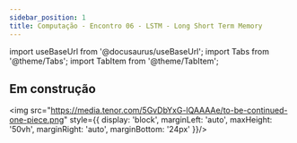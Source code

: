 ```yaml
---
sidebar_position: 1
title: Computação - Encontro 06 - LSTM - Long Short Term Memory
---
```


import useBaseUrl from '@docusaurus/useBaseUrl';
import Tabs from '@theme/Tabs';
import TabItem from '@theme/TabItem';

## Em construção

<img src="https://media.tenor.com/5GvDbYxG-lQAAAAe/to-be-continued-one-piece.png" style={{ display: 'block', marginLeft: 'auto', maxHeight: '50vh', marginRight: 'auto', marginBottom: '24px' }}/>

<!-- Ola pessoas!! Vamos ao longo deste encontro estudar sobre como podemos criar soluções de log e também como podemos consolidar alguns dos nossos conhecimentos com a construção de aplicativos móveis.

<img src="https://i.makeagif.com/media/10-09-2017/ueqF7b.gif" style={{ display: 'block', marginLeft: 'auto', maxHeight: '50vh', marginRight: 'auto', marginBottom: '24px' }}/>

Dentro deste encontro, temos como principais objetivos:
- Compreender como utilizar os logs nas aplicações;
- Implementar notificações locais;
- Adicionar as funcionalidades de sensores e outros recursos na nossa aplicação.

:::tip[Implementem!!]

Pessoal, acredito que já está bastante claro nessa altura do campeonato, mas é sempre bom reforçar: **implementem**! A prática é fundamental para a fixação do conteúdo e para a evolução de vocês como pessoas desenvolvedoras, engenheiras e arquitetas de solução.

::: -->